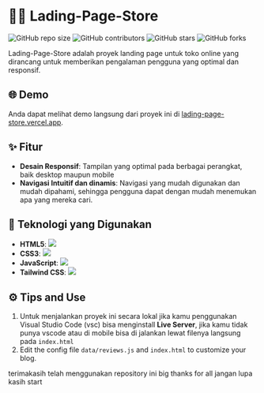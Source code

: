 # 👨‍💻 Lading-Page-Store

![GitHub repo size](https://img.shields.io/github/repo-size/Piahn/Lading-Page-Store)
![GitHub contributors](https://img.shields.io/github/contributors/Piahn/Lading-Page-Store)
![GitHub stars](https://img.shields.io/github/stars/Piahn/Lading-Page-Store?style=social)
![GitHub forks](https://img.shields.io/github/forks/Piahn/Lading-Page-Store?style=social)

Lading-Page-Store adalah proyek landing page untuk toko online yang dirancang untuk memberikan pengalaman pengguna yang optimal dan responsif.

## 🌐 Demo

Anda dapat melihat demo langsung dari proyek ini di [lading-page-store.vercel.app](https://lading-page-store.vercel.app).

## ✨ Fitur

- **Desain Responsif**: Tampilan yang optimal pada berbagai perangkat, baik desktop maupun mobile
- **Navigasi Intuitif dan dinamis**: Navigasi yang mudah digunakan dan mudah dipahami, sehingga pengguna dapat dengan mudah menemukan apa yang mereka cari.

## 🚀 Teknologi yang Digunakan

- **HTML5**: <img src="https://img.shields.io/badge/html5%20-%23E34F26.svg?&style=for-the-badge&logo=html5&logoColor=white"/>
- **CSS3**: <img src="https://img.shields.io/badge/css3%20-%231572B6.svg?&style=for-the-badge&logo=css3&logoColor=white"/>
- **JavaScript**: <img src="https://img.shields.io/badge/javascript%20-%23323330.svg?&style=for-the-badge&logo=javascript&logoColor=gold"/>
- **Tailwind CSS**: <img src="https://img.shields.io/badge/Tailwind%20CSS-%23ffffff.svg?style=for-the-badge&logo=tailwind-css&logoColor=blue"/>

## ⚙️ Tips and Use

1. Untuk menjalankan proyek ini secara lokal jika kamu penggunakan Visual Studio Code (vsc) bisa menginstall **Live Server**, jika kamu tidak punya vscode atau di mobile bisa di jalankan lewat filenya langsung pada `index.html`
2. Edit the config file `data/reviews.js` and `index.html` to customize your blog.

terimakasih telah menggunakan repository ini big thanks for all jangan lupa kasih start
